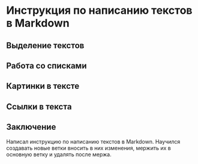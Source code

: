 # Инструкция по написанию текстов в Markdown

## Выделение текстов



## Работа со списками



## Картинки в тексте



## Ссылки в текста



## Заключение

Написал инструкцию по написанию текстов в Markdown. 
Научился создавать новые ветки вносить в них изменения, мержить их в основную ветку и удалять после мержа. 